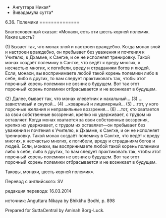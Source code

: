 * Ангуттара Никая*
* Вивадамула сутта*

6\.36\. Полемики
\=\=\=\=\=\=\=\=\=\=\=\=\=\=

Благословенный сказал: «Монахи, есть эти шесть корней полемик\. Какие шесть?

\(1\) Бывает так, что монах злой и настроен враждебно\. Когда монах злой и настроен враждебно, он пребывает без уважения и почтения к Учителю, к Дхамме, к Сангхе, и он не исполняет тренировку\. Такой монах создаёт полемику в Сангхе, что ведёт к вреду многих, к несчастью многих, к погибели, вреду и страданиям богов и людей\. Если, монахи, вы воспринимаете любой такой корень полемики либо в себе, либо в других, то вам следует практиковать так, чтобы этот порочный корень полемики не возник в будущем\. Вот так этот порочный корень полемики отбрасывается и не возникает в будущем\.

\(2\) Далее, бывает так, что монах клеветник и нахальный… \(3\) …завистливый и скупой… \(4\) …коварный и лицемерный… \(5\) …тот, у кого порочные желания и неправильные воззрения… \(6\) …тот, кто хватается за свои собственные воззрения, крепко их удерживает, с трудом их оставляет\. Когда монах хватается за свои собственные воззрения, крепко их удерживает, с трудом их оставляет—он пребывает без уважения и почтения к Учителю, к Дхамме, к Сангхе, и он не исполняет тренировку\. Такой монах создаёт полемику в Сангхе, что ведёт к вреду многих, к несчастью многих, к погибели, вреду и страданиям богов и людей\. Если, монахи, вы воспринимаете любой такой корень полемики либо в себе, либо в других, то вам следует практиковать так, чтобы этот порочный корень полемики не возник в будущем\. Вот так этот порочный корень полемики отбрасывается и не возникает в будущем\.

Таковы, монахи, шесть корней полемик»\.

Перевод с английского: SV

редакция перевода: 16\.03\.2014

источник: Anguttara Nikaya by Bhikkhu Bodhi, p\. 898

Prepared for SuttaCentral by Aminah Borg\-Luck\.